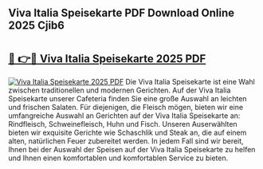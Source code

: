 ## Viva Italia Speisekarte PDF Download Online 2025 Cjib6

# <h2><a href="http://gc84l0.nevu.top/?p=Viva+Italia+Speisekarte">🔗 👉🔴 Viva Italia Speisekarte 2025 PDF</a></h2>

[![Viva Italia Speisekarte 2025 PDF](https://i.imgur.com/dBaPXMq.png)](http://gc84l0.nevu.top/?p=Viva+Italia+Speisekarte)
Die Viva Italia Speisekarte ist eine Wahl zwischen traditionellen und modernen Gerichten. Auf der Viva Italia Speisekarte unserer Cafeteria finden Sie eine große Auswahl an leichten und frischen Salaten. Für diejenigen, die Fleisch mögen, bieten wir eine umfangreiche Auswahl an Gerichten auf der Viva Italia Speisekarte an: Rindfleisch, Schweinefleisch, Huhn und Fisch. Unseren Auserwählten bieten wir exquisite Gerichte wie Schaschlik und Steak an, die auf einem alten, natürlichen Feuer zubereitet werden. In jedem Fall sind wir bereit, Ihnen bei der Auswahl der Speisen auf der Viva Italia Speisekarte zu helfen und Ihnen einen komfortablen und komfortablen Service zu bieten.

